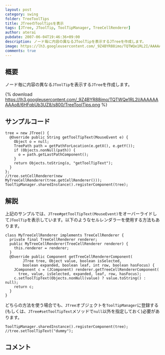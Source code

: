 ```yaml
---
layout: post
category: swing
folder: TreeToolTips
title: JTreeのToolTipsを表示
tags: [JTree, JToolTip, ToolTipManager, TreeCellRenderer]
author: aterai
pubdate: 2007-06-04T19:46:36+09:00
description: ノード毎に内容の異なるJToolTipを表示するJTreeを作成します。
image: https://lh3.googleusercontent.com/_9Z4BYR88imo/TQTWQe1RL2I/AAAAAAAAAo8/6HFqbUb3UZ8/s800/TreeToolTips.png
comments: true
---
```

## 概要
ノード毎に内容の異なる`JToolTip`を表示する`JTree`を作成します。

{% download https://lh3.googleusercontent.com/_9Z4BYR88imo/TQTWQe1RL2I/AAAAAAAAAo8/6HFqbUb3UZ8/s800/TreeToolTips.png %}

## サンプルコード
<pre class="prettyprint"><code>tree = new JTree() {
  @Override public String getToolTipText(MouseEvent e) {
    Object o = null;
    TreePath path = getPathForLocation(e.getX(), e.getY());
    if (Objects.nonNull(path)) {
      o = path.getLastPathComponent();
    }
    return Objects.toString(o, "getToolTipText");
  }
};
//tree.setCellRenderer(new MyTreeCellRenderer(tree.getCellRenderer()));
ToolTipManager.sharedInstance().registerComponent(tree);
</code></pre>

## 解説
上記のサンプルでは、`JTree#getToolTipText(MouseEvent)`をオーバーライドして`JToolTip`を表示しています。以下のようなセルレンダラーを使用する方法もあります。

<pre class="prettyprint"><code>class MyTreeCellRenderer implements TreeCellRenderer {
  private final TreeCellRenderer renderer;
  public MyTreeCellRenderer(TreeCellRenderer renderer) {
    this.renderer = renderer;
  }
  @Override public Component getTreeCellRendererComponent(
        JTree tree, Object value, boolean isSelected,
        boolean expanded, boolean leaf, int row, boolean hasFocus) {
    JComponent c = (JComponent) renderer.getTreeCellRendererComponent(
      tree, value, isSelected, expanded, leaf, row, hasFocus);
    c.setToolTipText(Objects.nonNull(value) ? value.toString() : null);
    return c;
  }
}
</code></pre>

どちらの方法を使う場合でも、`JTree`オブジェクトを`ToolTipManager`に登録する(もしくは、`JTree#setToolTipText`メソッドで`null`以外を指定しておく)必要があります。

<pre class="prettyprint"><code>ToolTipManager.sharedInstance().registerComponent(tree);
//tree.setToolTipText("dummy");
</code></pre>

## コメント

